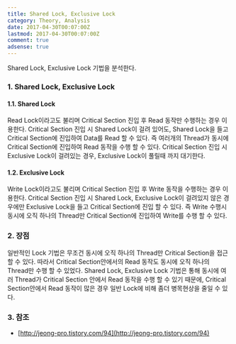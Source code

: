 ```yaml
---
title: Shared Lock, Exclusive Lock
category: Theory, Analysis
date: 2017-04-30T00:07:00Z
lastmod: 2017-04-30T00:07:00Z
comment: true
adsense: true
---
```


Shared Lock, Exclusive Lock 기법을 분석한다.

### 1. Shared Lock, Exclusive Lock

#### 1.1. Shared Lock

Read Lock이라고도 불리며 Critical Section 진입 후 Read 동작만 수행하는 경우 이용한다. Critical Section 진입 시 Shared Lock이 걸려 있어도, Shared Lock을 들고 Critical Section에 진입하여 Data를 Read 할 수 있다. 즉 여러개의 Thread가 동시에 Critical Section에 진입하여 Read 동작을 수행 할 수 있다. Critical Section 진입 시 Exclusive Lock이 걸려있는 경우, Exclusive Lock이 풀릴때 까지 대기한다.

#### 1.2. Exclusive Lock

Write Lock이라고도 불리며 Critical Section 진입 후 Write 동작을 수행하는 경우 이용한다. Critical Section 진입 시 Shared Lock, Exclusive Lock이 걸려있지 않은 경우에만 Exclusive Lock을 들고 Critical Section에 진입 할 수 있다. 즉 Write 수행시 동시에 오직 하나의 Thread만 Critical Section에 진입하여 Write를 수행 할 수 있다.

### 2. 장점

일반적인 Lock 기법은 무조건 동시에 오직 하나의 Thread만 Critical Section을 접근 할 수 있다. 따라서 Critical Section안에서의 Read 동작도 동시에 오직 하나의 Thread만 수행 할 수 있었다. Shared Lock, Exclusive Lock 기법은 통해 동시에 여러 Thread가 Critical Section 안에서 Read 동작을 수행 할 수 있기 때문에, Critical Section안에서 Read 동작이 많은 경우 일반 Lock에 비해 좀더 병목현상을 줄일 수 있다.

### 3. 참조

* [http://jeong-pro.tistory.com/94](http://jeong-pro.tistory.com/94)

